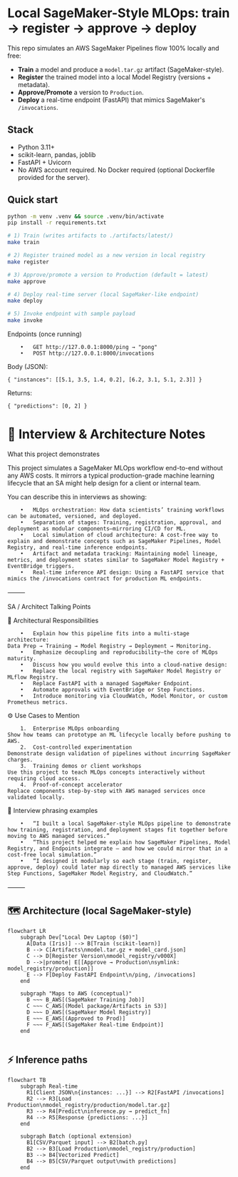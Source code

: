 # Local SageMaker-Style MLOps: train → register → approve → deploy

This repo simulates an AWS SageMaker Pipelines flow 100% locally and free:
- **Train** a model and produce a `model.tar.gz` artifact (SageMaker-style).
- **Register** the trained model into a local Model Registry (versions + metadata).
- **Approve/Promote** a version to `Production`.
- **Deploy** a real-time endpoint (FastAPI) that mimics SageMaker's `/invocations`.

## Stack
- Python 3.11+
- scikit-learn, pandas, joblib
- FastAPI + Uvicorn
- No AWS account required. No Docker required (optional Dockerfile provided for the server).

## Quick start
```bash
python -m venv .venv && source .venv/bin/activate
pip install -r requirements.txt

# 1) Train (writes artifacts to ./artifacts/latest/)
make train

# 2) Register trained model as a new version in local registry
make register

# 3) Approve/promote a version to Production (default = latest)
make approve

# 4) Deploy real-time server (local SageMaker-like endpoint)
make deploy

# 5) Invoke endpoint with sample payload
make invoke


```
Endpoints (once running)
```
	•	GET http://127.0.0.1:8000/ping → "pong"
	•	POST http://127.0.0.1:8000/invocations
```
Body (JSON):
```
{ "instances": [[5.1, 3.5, 1.4, 0.2], [6.2, 3.1, 5.1, 2.3]] }
```
Returns:
```
{ "predictions": [0, 2] }
```




# 🎯 Interview & Architecture Notes

What this project demonstrates

This project simulates a SageMaker MLOps workflow end-to-end without any AWS costs. It mirrors a typical production-grade machine learning lifecycle that an SA might help design for a client or internal team.

You can describe this in interviews as showing:
```
	•	MLOps orchestration: How data scientists’ training workflows can be automated, versioned, and deployed.
	•	Separation of stages: Training, registration, approval, and deployment as modular components—mirroring CI/CD for ML.
	•	Local simulation of cloud architecture: A cost-free way to explain and demonstrate concepts such as SageMaker Pipelines, Model Registry, and real-time inference endpoints.
	•	Artifact and metadata tracking: Maintaining model lineage, metrics, and deployment states similar to SageMaker Model Registry + EventBridge triggers.
	•	Real-time inference API design: Using a FastAPI service that mimics the /invocations contract for production ML endpoints.
```
⸻

SA / Architect Talking Points

🧠 Architectural Responsibilities
```
	•	Explain how this pipeline fits into a multi-stage architecture:
Data Prep → Training → Model Registry → Deployment → Monitoring.
	•	Emphasize decoupling and reproducibility—the core of MLOps maturity.
	•	Discuss how you would evolve this into a cloud-native design:
	•	Replace the local registry with SageMaker Model Registry or MLflow Registry.
	•	Replace FastAPI with a managed SageMaker Endpoint.
	•	Automate approvals with EventBridge or Step Functions.
	•	Introduce monitoring via CloudWatch, Model Monitor, or custom Prometheus metrics.
```
⚙️ Use Cases to Mention
```
	1.	Enterprise MLOps onboarding
Show how teams can prototype an ML lifecycle locally before pushing to AWS.
	2.	Cost-controlled experimentation
Demonstrate design validation of pipelines without incurring SageMaker charges.
	3.	Training demos or client workshops
Use this project to teach MLOps concepts interactively without requiring cloud access.
	4.	Proof-of-concept accelerator
Replace components step-by-step with AWS managed services once validated locally.
```

💬 Interview phrasing examples
```
	•	“I built a local SageMaker-style MLOps pipeline to demonstrate how training, registration, and deployment stages fit together before moving to AWS managed services.”
	•	“This project helped me explain how SageMaker Pipelines, Model Registry, and Endpoints integrate — and how we could mirror that in a cost-free local simulation.”
	•	“I designed it modularly so each stage (train, register, approve, deploy) could later map directly to managed AWS services like Step Functions, SageMaker Model Registry, and CloudWatch.”
```
⸻
## 🗺️ Architecture (local SageMaker-style)

```mermaid
flowchart LR
    subgraph Dev["Local Dev Laptop ($0)"]
      A[Data (Iris)] --> B[Train (scikit-learn)]
      B --> C[Artifacts\nmodel.tar.gz + model_card.json]
      C --> D[Register Version\nmodel_registry/v000X]
      D -->|promote| E[[Approve → Production\nsymlink: model_registry/production]]
      E --> F[Deploy FastAPI Endpoint\n/ping, /invocations]
    end

    subgraph "Maps to AWS (conceptual)"
      B ~~~ B_AWS[(SageMaker Training Job)]
      C ~~~ C_AWS[(Model package/Artifacts in S3)]
      D ~~~ D_AWS[(SageMaker Model Registry)]
      E ~~~ E_AWS[(Approved to Prod)]
      F ~~~ F_AWS[(SageMaker Real-time Endpoint)]
    end


```
## ⚡ Inference paths

```mermaid
flowchart TB
    subgraph Real-time
      R1[Client JSON\n{instances: ...}] --> R2[FastAPI /invocations]
      R2 --> R3[Load Production\nmodel_registry/production/model.tar.gz]
      R3 --> R4[Predict\ninference.py → predict_fn]
      R4 --> R5[Response {predictions: ...}]
    end

    subgraph Batch (optional extension)
      B1[CSV/Parquet input] --> B2[batch.py]
      B2 --> B3[Load Production\nmodel_registry/production]
      B3 --> B4[Vectorized Predict]
      B4 --> B5[CSV/Parquet output\nwith predictions]
    end
```